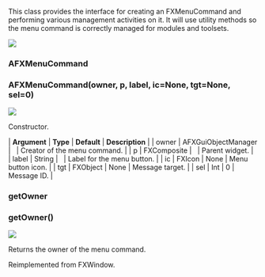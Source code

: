 This class provides the interface for creating an FXMenuCommand and performing various management activities on it. It will use utility methods so the menu command is correctly managed for modules and toolsets.

![](../SIMACAERefImages/gui-afxmenucommand.png)

### AFXMenuCommand

###   

### AFXMenuCommand(owner, p, label, ic=None, tgt=None, sel=0)  
![](../IconsReference/butix_top_wline.png)

Constructor.

| **Argument** | **Type** | **Default** | **Description** |
| owner | AFXGuiObjectManager |   | Creator of the menu command. |
| p | FXComposite |   | Parent widget. |
| label | String |   | Label for the menu button. |
| ic | FXIcon | None | Menu button icon. |
| tgt | FXObject | None | Message target. |
| sel | Int | 0 | Message ID. |

### getOwner

###   

### getOwner()  
![](../IconsReference/butix_top_wline.png)

Returns the owner of the menu command.

Reimplemented from FXWindow.